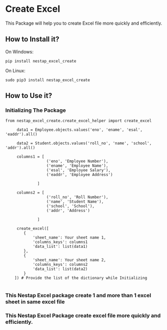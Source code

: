 # Create Excel

This Package will help you to create Excel file more quickly and efficiently.

## How to Install it?

On Windows:
```
pip install nestap_excel_create
```

On Linux:
```
sudo pip3 install nestap_excel_create
```

## How to Use it?

### Initializing The Package

```
from nestap_excel_create.create_excel_helper import create_excel
     
     data1 = Employee.objects.values('eno', 'ename', 'esal', 'eaddr').all()
     
     data2 = Student.objects.values('roll_no', 'name', 'school', 'addr').all()
     
     columns1 = [
                  ('eno', 'Employee Number'),
                  ('ename', 'Employee Name'),
                  ('esal', 'Employee Salary'),
                  ('eaddr', 'Employee Address')

              ]
              
     columns2 = [
                  ('roll_no', 'Roll Number'),
                  ('name', 'Student Name'),
                  ('school', 'School'),
                  ('addr', 'Address')

              ]         
        
     create_excel([
        {
            'sheet_name': Your sheet name 1,
            'columns_keys': columns1 
            'data_list': list(data1)
        },
        {
            'sheet_name': Your sheet name 2,
            'columns_keys': columns2 
            'data_list': list(data2)
        }
    ]) # Provide the list of the dictionary while Initializing
    
```

### This Nestap Excel package create 1 and more than 1 excel sheet in same excel file

### This Nestap Excel Package create excel file more quickly and efficiently.